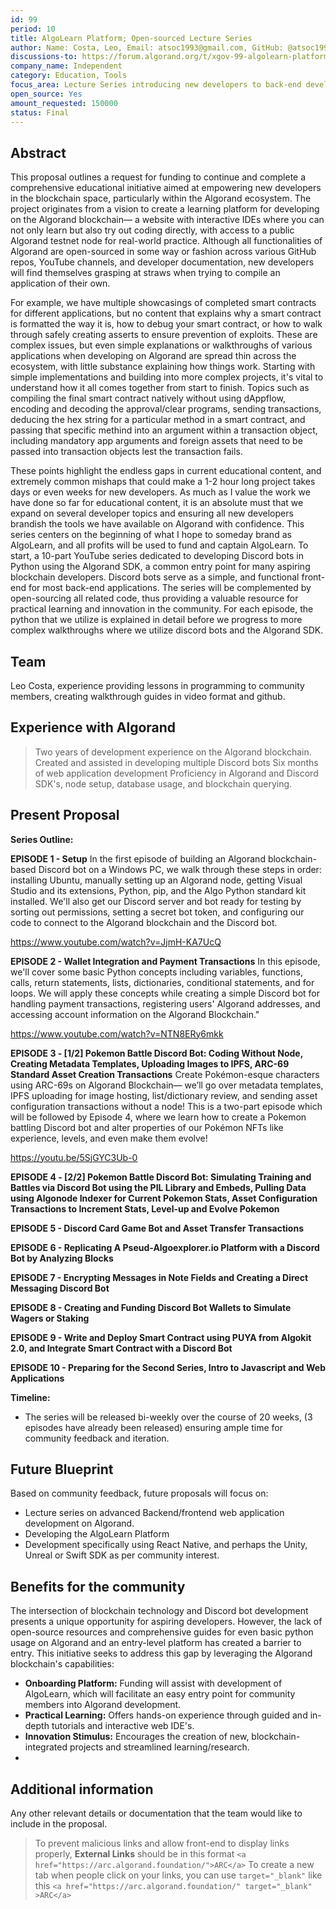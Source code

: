 ```yaml
---
id: 99
period: 10
title: AlgoLearn Platform; Open-sourced Lecture Series
author: Name: Costa, Leo, Email: atsoc1993@gmail.com, GitHub: @atsoc1993
discussions-to: https://forum.algorand.org/t/xgov-99-algolearn-platform-starting-with-an-algorand-based-discord-bot-lecture-series-and-open-sourcing-python-puya/10791/4
company_name: Independent
category: Education, Tools
focus_area: Lecture Series introducing new developers to back-end development and showcasing work through a simple Discord bot front-end
open_source: Yes
amount_requested: 150000
status: Final
---
```


## Abstract
This proposal outlines a request for funding to continue and complete a comprehensive educational initiative aimed at empowering new developers in the blockchain space, particularly within the Algorand ecosystem. The project originates from a vision to create a learning platform for developing on the Algorand blockchain— a website with interactive IDEs where you can not only learn but also try out coding directly, with access to a public Algorand testnet node for real-world practice. Although all functionalities of Algorand are open-sourced in some way or fashion across various GitHub repos, YouTube channels, and developer documentation, new developers will find themselves grasping at straws when trying to compile an application of their own. 

For example, we have multiple showcasings of completed smart contracts for different applications, but no content that explains why a smart contract is formatted the way it is, how to debug your smart contract, or how to walk through safely creating asserts to ensure prevention of exploits. These are complex issues, but even simple explanations or walkthroughs of various applications when developing on Algorand are spread thin across the ecosystem, with little substance explaining how things work. Starting with simple implementations and building into more complex projects, it's vital to understand how it all comes together from start to finish. Topics such as compiling the final smart contract natively without using dAppflow, encoding and decoding the approval/clear programs, sending transactions, deducing the hex string for a particular method in a smart contract, and passing that specific methind into an argument within a transaction object, including mandatory app arguments and foreign assets that need to be passed into transaction objects lest the transaction fails. 

These points highlight the endless gaps in current educational content, and extremely common mishaps that could make a 1-2 hour long project takes days or even weeks for new developers. As much as I value the work we have done so far for educational content, it is an absolute must that we expand on several developer topics and ensuring all new developers brandish the tools we have available on Algorand with confidence. This series centers on the beginning of what I hope to someday brand as AlgoLearn, and all profits will be used to fund and captain AlgoLearn. To start, a 10-part YouTube series dedicated to developing Discord bots in Python using the Algorand SDK, a common entry point for many aspiring blockchain developers. Discord bots serve as a simple, and functional front-end for most back-end applications. The series will be complemented by open-sourcing all related code, thus providing a valuable resource for practical learning and innovation in the community. For each episode, the python that we utilize is explained in detail before we progress to more complex walkthroughs where we utilize discord bots and the Algorand SDK. 

## Team
Leo Costa, experience providing lessons in programming to community members, creating walkthrough guides in video format and github.

## Experience with Algorand
> Two years of development experience on the Algorand blockchain. 
> Created and assisted in developing multiple Discord bots
> Six months of web application development
> Proficiency in Algorand and Discord SDK's, node setup, database usage, and blockchain querying.


## Present Proposal
**Series Outline:**

**EPISODE 1 - Setup**
In the first episode of building an Algorand blockchain-based Discord bot on a Windows PC, we walk through these steps in order: installing Ubuntu, manually setting up an Algorand node, getting Visual Studio and its extensions, Python, pip, and the Algo Python standard kit installed. We'll also get our Discord server and bot ready for testing by sorting out permissions, setting a secret bot token, and configuring our code to connect to the Algorand blockchain and the Discord bot.

https://www.youtube.com/watch?v=JjmH-KA7UcQ

**EPISODE 2 - Wallet Integration and Payment Transactions**
In this episode, we'll cover some basic Python concepts including variables, functions, calls, return statements, lists, dictionaries, conditional statements, and for loops. We will apply these concepts while creating a simple Discord bot for handling payment transactions, registering users' Algorand addresses, and accessing account information on the Algorand Blockchain."

https://www.youtube.com/watch?v=NTN8ERy6mkk

**EPISODE 3 - [1/2] Pokemon Battle Discord Bot: Coding Without Node, Creating Metadata Templates, Uploading Images to IPFS, ARC-69 Standard Asset Creation Transactions**
Create Pokémon-esque characters using ARC-69s on Algorand Blockchain— we’ll go over metadata templates, IPFS uploading for image hosting, list/dictionary review, and sending asset configuration transactions without a node! This is a two-part episode which will be followed by Episode 4, where we learn how to create a Pokemon battling Discord bot and alter properties of our Pokémon NFTs like experience, levels, and even make them evolve!

https://youtu.be/5SjGYC3Ub-0

**EPISODE 4 - [2/2] Pokemon Battle Discord Bot: Simulating Training and Battles via Discord Bot using the PIL Library and Embeds, Pulling Data using Algonode Indexer for Current Pokemon Stats, Asset Configuration Transactions to Increment Stats, Level-up and Evolve Pokemon**

**EPISODE 5 - Discord Card Game Bot and Asset Transfer Transactions**

**EPISODE 6 - Replicating A Pseud-Algoexplorer.io Platform with a Discord Bot by Analyzing Blocks**

**EPISODE 7 - Encrypting Messages in Note Fields and Creating a Direct Messaging Discord Bot**

**EPISODE 8 - Creating and Funding Discord Bot Wallets to Simulate Wagers or Staking**

**EPISODE 9 - Write and Deploy Smart Contract using PUYA from Algokit 2.0, and Integrate Smart Contract with a Discord Bot**

**EPISODE 10 - Preparing for the Second Series, Intro to Javascript and Web Applications**

**Timeline:**
- The series will be released bi-weekly over the course of 20 weeks, (3 episodes have already been released) ensuring ample time for community feedback and iteration.

## Future Blueprint
Based on community feedback, future proposals will focus on:
- Lecture series on advanced Backend/frontend web application development on Algorand.
- Developing the AlgoLearn Platform
- Development specifically using React Native, and perhaps the Unity, Unreal or Swift SDK as per community interest.

## Benefits for the community
The intersection of blockchain technology and Discord bot development presents a unique opportunity for aspiring developers. However, the lack of open-source resources and comprehensive guides for even basic python usage on Algorand and an entry-level platform has created a barrier to entry. This initiative seeks to address this gap by leveraging the Algorand blockchain's capabilities:
- **Onboarding Platform:** Funding will assist with development of AlgoLearn, which will facilitate an easy entry point for community members into Algorand development.
- **Practical Learning:** Offers hands-on experience through guided and in-depth tutorials and interactive web IDE's.
- **Innovation Stimulus:** Encourages the creation of new, blockchain-integrated projects and streamlined learning/research.
- 
## Additional information
Any other relevant details or documentation that the team would like to include in the proposal.
> To prevent malicious links and allow front-end to display links properly, **External Links** should be in this format `<a href="https://arc.algorand.foundation/">ARC</a>`
> To create a new tab when people click on your links, you can use `target="_blank"` like this `<a href="https://arc.algorand.foundation/" target="_blank" >ARC</a>`

